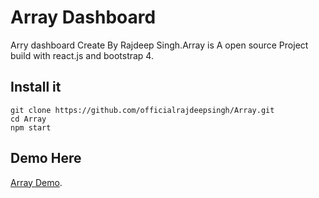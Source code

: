 
# Array Dashboard
Arry dashboard Create By Rajdeep Singh.Array is A open source Project build with react.js and bootstrap 4.


## Install it
    git clone https://github.com/officialrajdeepsingh/Array.git
    cd Array
    npm start


## Demo Here
[Array Demo](https://officialrajdeepsingh.github.io/Array/).
